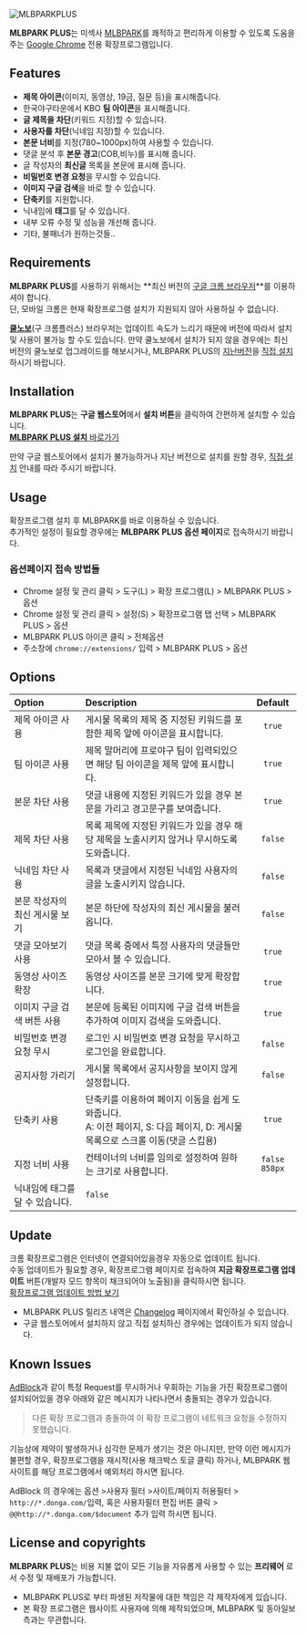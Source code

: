 ![MLBPARKPLUS](https://dl.dropbox.com/u/413146/logo_mlbparkPlus2.png)

**MLBPARK PLUS**는 미섹사 [MLBPARK](http://mlbpark.donga.com/)를 쾌적하고 편리하게 이용할 수 있도록 도움을 주는 [Google Chrome](https://chrome.google.com) 전용 확장프로그램입니다.<br />

## Features
* **제목 아이콘**(이미지, 동영상, 19금, 질문 등)을 표시해줍니다.
* 한국야구타운에서 KBO **팀 아이콘**을 표시해줍니다.
* **글 제목을 차단**(키워드 지정)할 수 있습니다.
* **사용자를 차단**(닉네임 지정)할 수 있습니다.
* **본문 너비**를 지정(780~1000px)하여 사용할 수 있습니다.
* 댓글 분석 후 **본문 경고**(COB,비누)를 표시해 줍니다.
* 글 작성자의 **최신글** 목록을 본문에 표시해 줍니다.
* **비밀번호 변경 요청**을 무시할 수 있습니다.
* **이미지 구글 검색**을 바로 할 수 있습니다.
* **단축키**를 지원합니다.
* 닉내임에 **태그**를 달 수 있습니다.
* 내부 오류 수정 및 성능을 개선해 줍니다.
* 기타, 불패너가 원하는것들..

## Requirements
**MLBPARK PLUS**를 사용하기 위해서는 **최신 버전의 [구글 크롬 브라우저](https://chrome.google.com)**를 이용하셔야 합니다. <br />
단, 모바일 크롬은 현재 확장프로그램 설치가 지원되지 않아 사용하실 수 없습니다.

[**쿨노보**](http://www.coolnovo.com)(구 크롬플러스) 브라우저는 업데이트 속도가 느리기 때문에 버전에 따라서 설치 및 사용이 불가능 할 수도 있습니다. 만약 쿨노보에서 설치가 되지 않을 경우에는 최신 버전의 쿨노보로 업그레이드를 해보시거나, MLBPARK PLUS의 [지난버전](https://github.com/woneob/MLBPARK-PLUS/tags)을 [직접 설치](#)하시기 바랍니다. 

## Installation
**MLBPARK PLUS**는 **구글 웹스토어**에서 **설치 버튼**을 클릭하여 간편하게 설치할 수 있습니다. <br />
[**MLBPARK PLUS 설치** 바로가기](https://chrome.google.com/webstore/detail/migdlkcljdaobpodfbpcdpihehhhjefm)

만약 구글 웹스토어에서 설치가 불가능하거나 지난 버전으로 설치를 원할 경우, [직접 설치](#) 안내를 따라 주시기 바랍니다.

## Usage
확장프로그램 설치 후 MLBPARK를 바로 이용하실 수 있습니다.<br />
추가적인 설정이 필요할 경우에는 **MLBPARK PLUS 옵션 페이지**로 접속하시기 바랍니다.

### 옵션페이지 접속 방법들
* Chrome 설정 및 관리 클릭 > 도구(L) > 확장 프로그램(L) > MLBPARK PLUS > 옵션
* Chrome 설정 및 관리 클릭 > 설정(S) > 확장프로그램 탭 선택 > MLBPARK PLUS > 옵션
* MLBPARK PLUS 아이콘 클릭 > 전체옵션
* 주소창에 `chrome://extensions/` 입력 > MLBPARK PLUS > 옵션

## Options
Option|Description|Default
:-----|:-----|:-----:
제목 아이콘 사용|게시물 목록의 제목 중 지정된 키워드를 포함한 제목 앞에 아이콘을 표시합니다. |`true`
팀 아이콘 사용|제목 말머리에 프로야구 팀이 입력되있으면 해당 팀 아이콘을 제목 앞에 표시합니다.|`true`
본문 차단 사용|댓글 내용에 지정된 키워드가 있을 경우 본문을 가리고 경고문구를 보여줍니다.|`true`
제목 차단 사용|목록 제목에 지정된 키워드가 있을 경우 해당 제목을 노출시키지 않거나 무시하도록 도와줍니다.|`false`
닉네임 차단 사용|목록과 댓글에서 지정된 닉네임 사용자의 글을 노출시키지 않습니다.|`false`
본문 작성자의 최신 게시물 보기|본문 하단에 작성자의 최신 게시물을 불러옵니다.|`false`
댓글 모아보기 사용|댓글 목록 중에서 특정 사용자의 댓글들만 모아서 볼 수 있습니다.|`true`
동영상 사이즈 확장|동영상 사이즈를 본문 크기에 맞게 확장합니다.|`true`
이미지 구글 검색 버튼 사용|본문에 등록된 이미지에 구글 검색 버튼을 추가하여 이미지 검색을 도와줍니다.|`true`
비밀번호 변경 요청 무시|로그인 시 비밀번호 변경 요청을 무시하고 로그인을 완료합니다.|`false`
공지사항 가리기|게시물 목록에서 공지사항을 보이지 않게 설정합니다.|`false`
단축키 사용|단축키를 이용하여 페이지 이동을 쉽게 도와줍니다.<br />A: 이전 페이지, S: 다음 페이지, D: 게시물 목록으로 스크롤 이동(댓글 스킵용)|`true`
지정 너비 사용|컨테이너의 너비를 임의로 설정하여 원하는 크기로 사용합니다.|`false` `858px`
닉내임에 태그를 달 수 있습니다. | `false`

## Update
크롬 확장프로그램은 인터넷이 연결되어있을경우 자동으로 업데이트 됩니다.<br />
수동 업데이트가 필요할 경우, 확장프로그램 페이지로 접속하여 **지금 확장프로그램 업데이트** 버튼(개발자 모드 항목이 채크되어야 노출됨)을 클릭하시면 됩니다.<br />
[확장프로그램 업데이트 방법 보기](https://github.com/woneob/MLBPARK-PLUS/wiki/%ED%99%95%EC%9E%A5%ED%94%84%EB%A1%9C%EA%B7%B8%EB%9E%A8-%EC%97%85%EB%8D%B0%EC%9D%B4%ED%8A%B8-%EB%B0%A9%EB%B2%95)


* MLBPARK PLUS 릴리즈 내역은 [Changelog](https://github.com/woneob/MLBPARK-PLUS/wiki/Changelog) 페이지에서 확인하실 수 있습니다.
* 구글 웹스토어에서 설치하지 않고 직접 설치하신 경우에는 업데이트가 되지 않습니다.

## Known Issues
[AdBlock](https://chrome.google.com/webstore/detail/adblock/gighmmpiobklfepjocnamgkkbiglidom)과 같이 특정 Request를 무시하거나 우회하는 기능을 가진 확장프로그램이 설치되어있을 경우 아래와 같은 메시지가 나타나면서 충돌되는 경우가 있습니다.
> 다른 확장 프로그램과 충돌하여 이 확장 프로그램이 네트워크 요청을 수정하지 못했습니다.

기능상에 제약이 발생하거나 심각한 문제가 생기는 것은 아니지만, 만약 이런 메시지가 불편할 경우, 확장프로그램을 재시작(사용 채크박스 토글 클릭) 하거나, MLBPARK 웹사이트를 해당 프로그램에서 예외처리 하시면 됩니다.

AdBlock 의 경우에는 옵션 >사용자 필터 >사이트/페이지 허용필터 > `http://*.donga.com/`입력, 혹은 사용자필터 편집 버튼 클릭 > `@@http://*.donga.com/$document` 추가 입력 하시면 됩니다.

## License and copyrights
**MLBPARK PLUS**는 비용 지불 없이 모든 기능을 자유롭게 사용할 수 있는 **프리웨어** 로서 수정 및 재배포가 가능합니다.

* MLBPARK PLUS로 부터 파생된 저작물에 대한 책임은 각 제작자에게 있습니다.
* 본 확장 프로그램은 웹사이트 사용자에 의해 제작되었으며, MLBPARK 및 동아일보 측과는 무관합니다.
